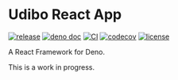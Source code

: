 # Udibo React App

[![release](https://img.shields.io/badge/release-0.0.1-success)](https://github.com/udibo/react_app/releases/tag/0.0.1)
[![deno doc](https://doc.deno.land/badge.svg)](https://deno.land/x/udibo_react_app@0.0.1)
[![CI](https://github.com/udibo/react_app/workflows/CI/badge.svg)](https://github.com/udibo/react_app/actions?query=workflow%3ACI)
[![codecov](https://codecov.io/gh/udibo/react_app/branch/main/graph/badge.svg?token=G5XCR01X8E)](https://codecov.io/gh/udibo/react_app)
[![license](https://img.shields.io/github/license/udibo/react_app)](https://github.com/udibo/react_app/blob/main/LICENSE)

A React Framework for Deno.

This is a work in progress.

